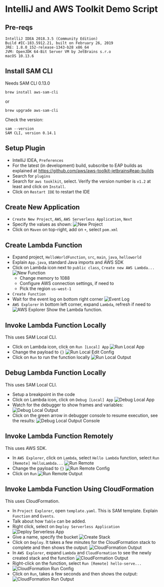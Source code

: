 # IntelliJ and AWS Toolkit Demo Script

## Pre-reqs

```
IntelliJ IDEA 2018.3.5 (Community Edition)
Build #IC-183.5912.21, built on February 26, 2019
JRE: 1.8.0_152-release-1343-b28 x86_64
JVM: OpenJDK 64-Bit Server VM by JetBrains s.r.o
macOS 10.13.6
```

## Install SAM CLI

Needs SAM CLI 0.13.0

```
brew install aws-sam-cli
```

or

```
brew upgrade aws-sam-cli
```

Check the version:

```
sam --version
SAM CLI, version 0.14.1
```

## Setup Plugin

- IntelliJ IDEA, `Preferences`
- For the latest (in development) build, subscribe to EAP builds as explained at https://github.com/aws/aws-toolkit-jetbrains#eap-builds
- Search for `plugins`
- Search for `aws tooklkit`, select. Verify the version number is `v1.2` at least and click on `Install`.
- Click on `Restart IDE` to restart the IDE

## Create New Application

- `Create New Project`, `AWS`, `AWS Serverless Application`, `Next`
- Specify the values as shown:
  ![New Project](new-project.png)
- Click on `Maven` on top-right, add on `+`, select `pom.xml`

## Create Lambda Function

- Expand project, `HelloWorldFunction`, `src`, `main`, `java`, `helloworld`
- Explain `App.java`, standard Java imports and AWS SDK
- Click on Lambda icon next to `public class`, `Create new AWS Lambda...`
  ![New Function](create-function.png)
  - Change memory to 1088
  - Configure AWS connection settings, if need to
  - Pick the region `us-west-1`
- `Create Function`
- Wait for the event log on bottom right corner
  ![Event Log](event-log.png)
- `AWS Explorer` in bottom left corner, expand `Lambda`, refresh if need to
  ![AWS Explorer](aws-explorer.png)
  Show the Lambda function.

## Invoke Lambda Function Locally

This uses SAM Local CLI.

- Click on Lambda icon, click on `Run [Local] App`
  ![Run Local App](run-local-app.png)
- Change the payload to `{}`
  ![Run Local Edit Config](run-local-edit-config.png)
- Click on `Run` to run the function locally
  ![Run Local Output](run-local-output.png)

## Debug Lambda Function Locally

This uses SAM Local CLI.

- Setup a breakpoint in the code
- Click on Lambda icon, click on `Debug [Local] App`
  ![Debug Local App](debug-local-app.png)
- Watch for the debugger to show frames and variables:
  ![Debug Local Output](debug-local-output.png)
- Click on the green arrow in debugger console to resume execution, see the results:
  ![Debug Local Output Console](debug-local-output-console.png)

## Invoke Lambda Function Remotely

This uses AWS SDK.

- In `AWS Explorer`, click on `Lambda`, select `Hello Lambda` function, select `Run [Remote] HelloLambda...`
  ![Run Remote](run-remote.png)
- Change the payload to `{}`
  ![Run Remote Config](run-remote-config.png)
- Click on `Run`
  ![Run Remote Output](run-remote-output.png)

## Invoke Lambda Function Using CloudFormation

This uses CloudFormation.

- In `Project Explorer`, open `template.yaml`. This is SAM template. Explain `Function` and `Events`.
- Talk about how `Table` can be added.
- Right click, select on `Deploy Serverless Application`
  ![Deploy Serverless App](deploy-serverless-app.png)
- Give a name, specify the bucket
  ![Create Stack](create-stack.png)
- Click on `Deploy`. It takes a few minutes for the CloudFormation stack to complete and then shows the output:
  ![CloudFormation Output](cloudformation-output.png)
- In `AWS Explorer`, expand `Lambda` and `CloudFormation` to see the newly created stack and the function
  ![CloudFormation Output](cloudformation-explorer.png)
- Right-click on the function, select `Run [Remote] hello-serve...`
  ![CloudFormation Run Config](cloudformation-run-config.png)
- Click on `Run`, takes a few seconds and then shows the output:
  ![CloudFormation Run Output](cloudformation-run-output.png)

